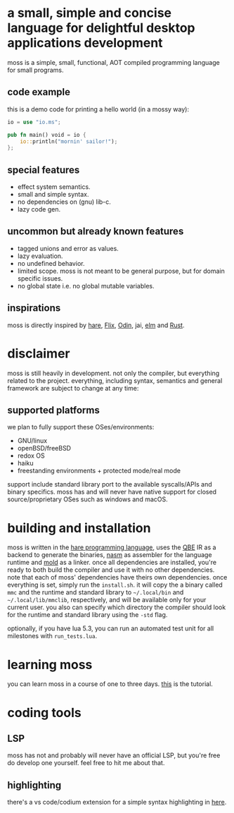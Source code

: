 # a small, simple and concise language for delightful desktop applications development
moss is a simple, small, functional, AOT compiled programming language for small programs.

## code example
this is a demo code for printing a hello world (in a mossy way):
```rust
io = use "io.ms";

pub fn main() void = io {
    io::println("mornin' sailor!");
};
```
## special features
- effect system semantics.
- small and simple syntax.
- no dependencies on (gnu) lib-c.
- lazy code gen.

## uncommon but already known features
- tagged unions and error as values.
- lazy evaluation.
- no undefined behavior.
- limited scope. moss is not meant to be general purpose, but for domain specific issues.
- no global state i.e. no global mutable variables.

## inspirations
moss is directly inspired by [hare](https://harelang.org), [Flix](https://flix.dev/), [Odin](https://odin-lang.org), jai, [elm](https://elm-lang.org) and [Rust](https://rust-lang.org).

# disclaimer
moss is still heavily in development. not only the compiler, but everything related to the project. everything, including syntax, semantics and general framework are subject to change at any time:

## supported platforms
we plan to fully support these OSes/environments:

- GNU/linux
- openBSD/freeBSD
- redox OS
- haiku
- freestanding environments + protected mode/real mode

support include standard library port to the available syscalls/APIs and binary specifics.
moss has and will never have native support for closed source/proprietary OSes such as windows and macOS.

# building and installation
moss is written in the [hare programming language](https://hare-lang.org), uses the [QBE](https://c9x.me/compile/) IR as a backend to generate the binaries, [nasm](https://nasm.us) as assembler for the language runtime and [mold](https://github.com/rui314/mold) as a linker. once all dependencies are installed, you're ready to both build the compiler and use it with no other dependencies. note that each of moss' dependencies have theirs own dependencies. once everything is set, simply run the `install.sh`. it will copy the a binary called `mmc` and the runtime and standard library to `~/.local/bin` and `~/.local/lib/mmclib`, respectively, and will be available only for your current user. you also can specify which directory the compiler should look for the runtime and standard library using the `-std` flag.

optionally, if you have lua 5.3, you can run an automated test unit for all milestones with `run_tests.lua`.

# learning moss
you can learn moss in a course of one to three days. [this](doc/tut.md) is the tutorial.

# coding tools

## LSP
moss has not and probably will never have an official LSP, but you're free do develop one yourself. feel free to hit me about that.

## highlighting
there's a vs code/codium extension for a simple syntax highlighting in [here](https://github.com/mikumikudice/moss-syntax-highlight).
